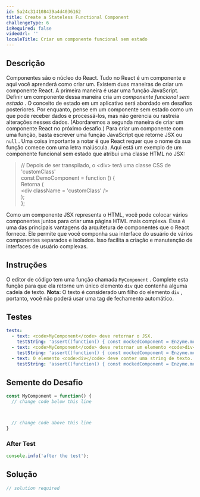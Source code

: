 ```yaml
---
id: 5a24c314108439a4d4036162
title: Create a Stateless Functional Component
challengeType: 6
isRequired: false
videoUrl: ''
localeTitle: Criar um componente funcional sem estado
---
```


## Descrição
<section id="description"> Componentes são o núcleo do React. Tudo no React é um componente e aqui você aprenderá como criar um. Existem duas maneiras de criar um componente React. A primeira maneira é usar uma função JavaScript. Definir um componente dessa maneira cria um <em>componente funcional sem estado</em> . O conceito de estado em um aplicativo será abordado em desafios posteriores. Por enquanto, pense em um componente sem estado como um que pode receber dados e processá-los, mas não gerencia ou rastreia alterações nesses dados. (Abordaremos a segunda maneira de criar um componente React no próximo desafio.) Para criar um componente com uma função, basta escrever uma função JavaScript que retorne JSX ou <code>null</code> . Uma coisa importante a notar é que React requer que o nome da sua função comece com uma letra maiúscula. Aqui está um exemplo de um componente funcional sem estado que atribui uma classe HTML no JSX: <blockquote> // Depois de ser transpilado, o &lt;div&gt; terá uma classe CSS de &#39;customClass&#39; <br> const DemoComponent = function () { <br> Retorna ( <br> &lt;div className = &#39;customClass&#39; /&gt; <br> ); <br> }; </blockquote> Como um componente JSX representa o HTML, você pode colocar vários componentes juntos para criar uma página HTML mais complexa. Essa é uma das principais vantagens da arquitetura de componentes que o React fornece. Ele permite que você componha sua interface do usuário de vários componentes separados e isolados. Isso facilita a criação e manutenção de interfaces de usuário complexas. </section>

## Instruções
<section id="instructions"> O editor de código tem uma função chamada <code>MyComponent</code> . Complete esta função para que ela retorne um único elemento <code>div</code> que contenha alguma cadeia de texto. <strong>Nota:</strong> O texto é considerado um filho do elemento <code>div</code> , portanto, você não poderá usar uma tag de fechamento automático. </section>

## Testes
<section id='tests'>

```yml
tests:
  - text: <code>MyComponent</code> deve retornar o JSX.
    testString: 'assert((function() { const mockedComponent = Enzyme.mount(React.createElement(MyComponent)); return mockedComponent.length === 1; })(), "<code>MyComponent</code> should return JSX.");'
  - text: <code>MyComponent</code> deve retornar um elemento <code>div</code> .
    testString: 'assert((function() { const mockedComponent = Enzyme.mount(React.createElement(MyComponent)); return mockedComponent.children().type() === "div" })(), "<code>MyComponent</code> should return a <code>div</code> element.");'
  - text: O elemento <code>div</code> deve conter uma string de texto.
    testString: 'assert((function() { const mockedComponent = Enzyme.mount(React.createElement(MyComponent)); return mockedComponent.find("div").text() !== ""; })(), "The <code>div</code> element should contain a string of text.");'

```

</section>

## Semente do Desafio
<section id='challengeSeed'>

<div id='jsx-seed'>

```jsx
const MyComponent = function() {
  // change code below this line



  // change code above this line
}

```

</div>


### After Test
<div id='jsx-teardown'>

```js
console.info('after the test');
```

</div>

</section>

## Solução
<section id='solution'>

```js
// solution required
```
</section>
